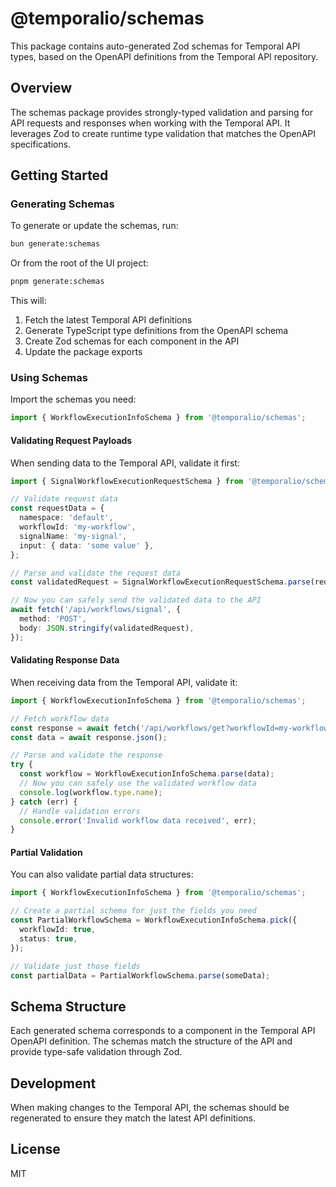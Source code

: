 # @temporalio/schemas

This package contains auto-generated Zod schemas for Temporal API types, based on the OpenAPI definitions from the Temporal API repository.

## Overview

The schemas package provides strongly-typed validation and parsing for API requests and responses when working with the Temporal API. It leverages Zod to create runtime type validation that matches the OpenAPI specifications.

## Getting Started

### Generating Schemas

To generate or update the schemas, run:

```bash
bun generate:schemas
```

Or from the root of the UI project:

```bash
pnpm generate:schemas
```

This will:
1. Fetch the latest Temporal API definitions
2. Generate TypeScript type definitions from the OpenAPI schema
3. Create Zod schemas for each component in the API
4. Update the package exports

### Using Schemas

Import the schemas you need:

```typescript
import { WorkflowExecutionInfoSchema } from '@temporalio/schemas';
```

#### Validating Request Payloads

When sending data to the Temporal API, validate it first:

```typescript
import { SignalWorkflowExecutionRequestSchema } from '@temporalio/schemas';

// Validate request data
const requestData = {
  namespace: 'default',
  workflowId: 'my-workflow',
  signalName: 'my-signal',
  input: { data: 'some value' },
};

// Parse and validate the request data
const validatedRequest = SignalWorkflowExecutionRequestSchema.parse(requestData);

// Now you can safely send the validated data to the API
await fetch('/api/workflows/signal', {
  method: 'POST',
  body: JSON.stringify(validatedRequest),
});
```

#### Validating Response Data

When receiving data from the Temporal API, validate it:

```typescript
import { WorkflowExecutionInfoSchema } from '@temporalio/schemas';

// Fetch workflow data
const response = await fetch('/api/workflows/get?workflowId=my-workflow');
const data = await response.json();

// Parse and validate the response
try {
  const workflow = WorkflowExecutionInfoSchema.parse(data);
  // Now you can safely use the validated workflow data
  console.log(workflow.type.name);
} catch (err) {
  // Handle validation errors
  console.error('Invalid workflow data received', err);
}
```

#### Partial Validation

You can also validate partial data structures:

```typescript
import { WorkflowExecutionInfoSchema } from '@temporalio/schemas';

// Create a partial schema for just the fields you need
const PartialWorkflowSchema = WorkflowExecutionInfoSchema.pick({
  workflowId: true,
  status: true,
});

// Validate just those fields
const partialData = PartialWorkflowSchema.parse(someData);
```

## Schema Structure

Each generated schema corresponds to a component in the Temporal API OpenAPI definition. The schemas match the structure of the API and provide type-safe validation through Zod.

## Development

When making changes to the Temporal API, the schemas should be regenerated to ensure they match the latest API definitions.

## License

MIT